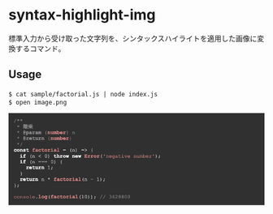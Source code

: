 # syntax-highlight-img

標準入力から受け取った文字列を、シンタックスハイライトを適用した画像に変換するコマンド。

## Usage

```
$ cat sample/factorial.js | node index.js
$ open image.png
```

![highlight.png](./highlight.png)
